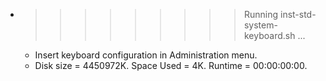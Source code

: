* >>>>>>>>> Running inst-std-system-keyboard.sh ...
  * Insert keyboard configuration in Administration menu.
  * Disk size = 4450972K. Space Used = 4K. Runtime = 00:00:00:00.

